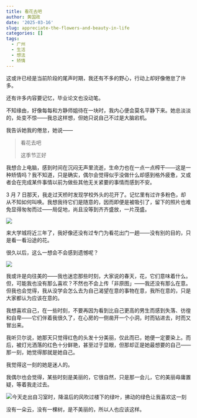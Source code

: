 ```yaml
---
title: 看花去吧
author: 黄国政
date: '2025-03-16'
slug: appreciate-the-flowers-and-beauty-in-life
categories: []
tags:
  - 广州
  - 生活
  - 想法
  - 矫情
---
```


<!--more-->

这或许已经是当前阶段的尾声时期，我还有不多的野心，行动上却好像倦怠了许多。

还有许多内容要记忆，毕业论文也没动笔。

不知缘由，好像每每和方静师姐待在一块时，我内心便会莫名平静下来。她总淡淡的，处变不惊——我总这样想，但她只说自己不过是大脑宕机。

我告诉她我的倦怠，她说——

> 看花去吧
>
> 这季节正好

我想合上电脑，感到时间在沉闷无声里流逝，生命力也在一点一点榨干——这是一种矫情吗？我不知道，只是确实，偶尔会觉得似乎没做什么却感到格外疲惫，又或者会在完成某件事情以前为做些其他无关紧要的事情而感到不安。

3 月 7 日那天，我走过天桥时发现学校外头的花开了。记忆里有过许多粉色，却从不知如何叫唤。我想我待它们是随意的，因而即便是被吸引了，留下的照片也难免显得匆匆而过——局促地，尚且没等到齐齐盛放，一片茂盛。

![](https://cdn.jsdelivr.net/gh/residualsun1/blog-static/images/2025/03/03-16-flower1.jpg)

来大学城将近三年了，我好像还没有过专门为看花出门一趟——没有别的目的，只是看一看沿途的花。

很久以后，这么一想会不会感到遗憾呢？

![](https://cdn.jsdelivr.net/gh/residualsun1/blog-static/images/2025/03/03-16-flower2.jpg)

我或许是向往美的——我也迷恋那些时刻，大家说的春天，花，它们意味着什么。但，可能我也没有那么喜欢？不然也不会上传「非原图」——我还没有那么在意。但我也会觉得，我从没学会怎么去为自己渴望在意的事物在意，我所在意的，只是大家都认为应该在意的。

我想喜欢自己，在一些时刻，不要再因为看到比自己更高的男生而感到失落、彷徨和自卑——它们伴着我很久了，在心房的一侧凿开一个小洞，时而钻进去，时而又冒出来。

我听贝尔说，她那天只觉得红色的头发十分美丽，仅此而已，她便一定要染上。而后，被灯光洒落的红色十分鲜艳，甚至过于显眼，但那却正是她最想要的自己——那一刻，她觉得那就是她自己。

我觉得这一刻的她是迷人的。

我偶尔也会觉得，某些时刻是美丽的，它很自然，只是那一会儿，它的美丽毋庸置疑，等着我走过去。

![今天走出自习室时，降温后的风吹过楼下的绿叶，拂动的绿色让我喜欢这一刻](https://cdn.jsdelivr.net/gh/residualsun1/blog-static/images/2025/03/03-16-green.jpg)

没有一朵云，没有一棵树，是不美丽的，所以人也应该这样。